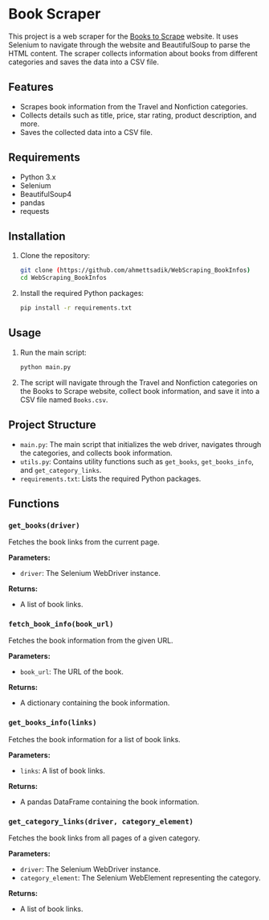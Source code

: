 # Book Scraper

This project is a web scraper for the [Books to Scrape](https://books.toscrape.com) website. It uses Selenium to navigate through the website and BeautifulSoup to parse the HTML content. The scraper collects information about books from different categories and saves the data into a CSV file.

## Features

- Scrapes book information from the Travel and Nonfiction categories.
- Collects details such as title, price, star rating, product description, and more.
- Saves the collected data into a CSV file.

## Requirements

- Python 3.x
- Selenium
- BeautifulSoup4
- pandas
- requests

## Installation

1. Clone the repository:

    ```sh
    git clone (https://github.com/ahmettsadik/WebScraping_BookInfos)
    cd WebScraping_BookInfos
    ```

2. Install the required Python packages:

    ```sh
    pip install -r requirements.txt
    ```

## Usage

1. Run the main script:

    ```sh
    python main.py
    ```

2. The script will navigate through the Travel and Nonfiction categories on the Books to Scrape website, collect book information, and save it into a CSV file named `Books.csv`.

## Project Structure

- `main.py`: The main script that initializes the web driver, navigates through the categories, and collects book information.
- `utils.py`: Contains utility functions such as `get_books`, `get_books_info`, and `get_category_links`.
- `requirements.txt`: Lists the required Python packages.

## Functions

### `get_books(driver)`

Fetches the book links from the current page.

**Parameters:**
- `driver`: The Selenium WebDriver instance.

**Returns:**
- A list of book links.

### `fetch_book_info(book_url)`

Fetches the book information from the given URL.

**Parameters:**
- `book_url`: The URL of the book.

**Returns:**
- A dictionary containing the book information.

### `get_books_info(links)`

Fetches the book information for a list of book links.

**Parameters:**
- `links`: A list of book links.

**Returns:**
- A pandas DataFrame containing the book information.

### `get_category_links(driver, category_element)`

Fetches the book links from all pages of a given category.

**Parameters:**
- `driver`: The Selenium WebDriver instance.
- `category_element`: The Selenium WebElement representing the category.

**Returns:**
- A list of book links.

